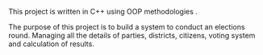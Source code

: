 This project is written in C++ using OOP methodologies .

The purpose of this project is to build a system to conduct an elections round. 
Managing all the details of parties, districts, citizens, voting system and calculation of results.
